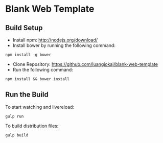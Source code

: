 # Blank Web Template #

## Build Setup
* Install npm: http://nodejs.org/download/
* Install bower by running the following command:
```
npm install -g bower
```
* Clone Repository: https://github.com/luangjokaj/blank-web-template
* Run the following command:
```
npm install && bower install
```

## Run the Build
To start watching and livereload:
```
gulp run
```
To build distribution files:
```
gulp build
```
